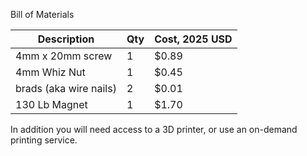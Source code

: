 Bill of Materials

| Description                | Qty | Cost, 2025 USD |
|----------------------------|-----|----------------|
| 4mm x 20mm screw           | 1   | $0.89          |
| 4mm Whiz Nut               | 1   | $0.45          | 
| brads (aka wire nails)     | 2   | $0.01          |
| 130 Lb Magnet              | 1   | $1.70          |

In addition you will need access to a 3D printer, or use an on-demand printing service.
